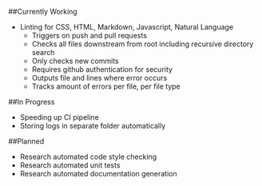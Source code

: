 ##Currently Working
 
- Linting for CSS, HTML, Markdown, Javascript, Natural Language
    * Triggers on push and pull requests
    * Checks all files downstream from root including recursive directory search
    * Only checks new commits
    * Requires github authentication for security
    * Outputs file and lines where error occurs
    * Tracks amount of errors per file, per file type

##In Progress
- Speeding up CI pipeline
- Storing logs in separate folder automatically

##Planned
- Research automated code style checking
- Research automated unit tests
- Research automated documentation generation